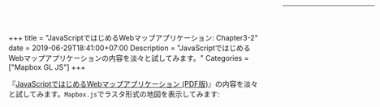 +++
title = "JavaScriptではじめるWebマップアプリケーション: Chapter3-2"
date = 2019-06-29T18:41:00+07:00
Description = "JavaScriptではじめるWebマップアプリケーションの内容を淡々と試してみます。"
Categories = ["Mapbox GL JS"]
+++

『[JavaScriptではじめるWebマップアプリケーション \(PDF版\)](https://booth.pm/ja/items/1314906)』の内容を淡々と試してみます。`Mapbox.js`でラスタ形式の地図を表示してみます:

<nav id="menu"></nav>
<div id="mapbox-map"></div>

<script src="https://api.tiles.mapbox.com/mapbox-gl-js/v0.52.0/mapbox-gl.js"></script>
<link href="https://api.tiles.mapbox.com/mapbox-gl-js/v0.52.0/mapbox-gl.css" rel="stylesheet">

<style type="text/css">
<!--
#mapbox-map {
  height: 600px;
}

#menu {
  background: #fff;
  position: absolute;
  z-index: 1;
  top: 10px;
  right: 10px;
  border-radius: 3px;
  width: 180px;
  border: 1px solid rgba(0,0,0,0.4);
}

#menu a{
  font-size: 13 px;
  color: #404040;
  display: block;
  margin: 0;
  padding: 10px;
  text-decoration: none;
  border-bottom: 1px solid rgba(0,0,0,0.25);
  text-align: centerl
}

#menu a:last-child {
  border: none;
}

#menu a:hover {
  background-color: #f8f8f8;
  color: #404040;
}

#menu a.active {
  background-color: #8DCF3F;
  color: #ffffff;
}

#menu a.active:hover {
  background: #79bb2b;
}
-->
</style>

<script>
// MIERUNE MONO読み込み
let map = new mapboxgl.Map({
    container: "mapbox-map",
    style: {
        version: 8,
        sources: {
            m_mono: {
                type: "raster",
                tiles: ["https://tile.mierune.co.jp/mierune_mono/{z}/{x}/{y}.png"],
                tileSize: 256
            }
        },
        layers: [{
            id: "m_mono",
            type: "raster",
            source: "m_mono",
            minzoom: 0,
            maxzoom: 18
        }]
    },
    center: [139.7670, 35.6810],
    zoom: 13
});

map.on("load", function() {

  // MIERUNE Color 読み込み
  map.addSource("m_color", {
    type: "raster",
    tiles: ["https://tile.mierune.co.jp/mierune/{z}/{x}/{y}.png"],
    tileSize: 256
  });
  map.addLayer({
    id: "m_color",
    type: "raster",
    source: "m_color",
    minzoom: 0,
    maxzoom: 18
  });

  // 地理院タイル 淡色読み込み
  map.addSource("t_pale", {
    type: "raster",
    tiles: ["http://cyberjapandata.gsi.go.jp/xyz/pale/{z}/{x}/{y}.png"],
    tileSize: 256
  });
  map.addLayer({
    id: "t_pale",
    type: "raster",
    source: "t_pale",
    minzoom: 0,
    maxzoom: 18
  });

  // 地理院タイル オルソ読み込み
  map.addSource("t_ort", {
    type: "raster",
    tiles: ["http://cyberjapandata.gsi.go.jp/xyz/ort/{z}/{x}/{y}.jpg"],
    tileSize: 256
  });
  map.addLayer({
    id: "t_ort",
    type: "raster",
    source: "t_ort",
    minzoom: 0,
    maxzoom: 18
  });

  // OpenStreetMap 読み込み
  map.addSource("o_std", {
    type: "raster",
    tiles: [
      "https://a.tile.openstreetmap.org/{z}/{x}/{y}.png",
      "https://b.tile.openstreetmap.org/{z}/{x}/{y}.png"
    ],
    tileSize: 256
  });
  map.addLayer({
    id: "o_std",
    type: "raster",
    source: "o_std",
    minzoom: 0,
    maxzoom: 18
  });

  // レイヤ設定
  let Map_BaseLayer = {
    m_mono: "MIERUNE MONO",
    m_color: "MIERUNE Color",
    t_pale: "地理院タイル 淡色",
    t_ort: "地理院タイル オルソ",
    o_std: "OpenStreetMap"
  };

  // レイヤメニュー作成
  for (let i = 0; i < Object.keys(Map_BaseLayer).length; i++) {
    // レイヤID取得
    let id = Object.keys(Map_BaseLayer)[i];
    // aタグ作成
    let link = document.createElement("a");
    link.href = "#";
    // id追加
    link.id = id;
    // 名称追加
    link.textContent = Map_BaseLayer[id];

    // 初期表示 m_mono 以外非表示
    if (id === "m_mono") {
      link.className = "active";
    } else {
      map.setLayoutProperty(id, "visibility", "none");
      link.className = "";
    }

    // aタグクリック処理
    link.onclick = function (e) {
      // id取得
      let clickedLayer = this.id;
      e.preventDefault();
      e.stopPropagation();

      // ON/OFF状態取得
      let visibility = map.getLayoutProperty(clickedLayer, "visibility");

      // ON/OFF 判断
      if (visibility === "visible") {
      } else {
        for (let j = 0; j < Object.keys(Map_BaseLayer).length; j++) {
          // レイヤID取得
          let ch_id = Object.keys(Map_BaseLayer)[j];

          // レイヤの表示・非表示
          if (ch_id === clickedLayer) {
            // クリックしたレイヤを表示
            this.className = "active";
            map.setLayoutProperty(clickedLayer, "visibility", "visible");
          } else {
            // クリックしたレイヤ以外を非表示
            let ch_obj = document.getElementById(ch_id);
            ch_obj.className = "";
            map.setLayoutProperty(ch_id, "visibility", "none");
          }
        }
      }
    };

    // レイヤメニューにレイヤ追加
    let layers = document.getElementById("menu");
    layers.appendChild(link);
  };
});

// ズームコントロール
let nc = new mapboxgl.NavigationControl();
map.addControl(nc, 'top-left');
</script>


